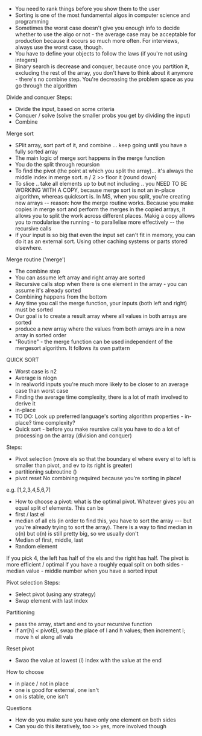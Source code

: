 - You need to rank things before you show them to the user
- Sorting is one of the most fundamental algos in computer science and programming
- Sometimes the worst case doesn't give you enough info to decide whether to use the algo or not - the average case may be acceptable for production because it occurs so much more often. For interviews, always use the worst case, though.
- You have to define your objects to follow the laws (if you're not using integers)
- Binary search is decrease and conquer, because once you partition it, excluding the rest of the array, you don't have to think about it anymore - there's no combine step. You're decreasing the problem space as you go through the algorithm

Divide and conquer
Steps:

- Divide the input, based on some criteria
- Conquer / solve (solve the smaller probs you get by dividing the input)
- Combine

Merge sort

- SPlit array, sort part of it, and combine ... keep going until you have a fully sorted array
- The main logic of merge sort happens in the merge function
- You do the split through recursion
- To find the pivot (the point at which you split the array)... it's always the middle index in merge sort. n / 2 >> floor it (round down)
- To slice .. take all elements up to but not including .. you NEED TO BE WORKING WITH A COPY, because merge sort is not an in-place algorithm, whereas quicksort is. In MS, when you split, you're creating new arrays
  -- reason: how the merge routine works. Because you make copies in merge sort and perform the merges in the copied arrays, it allows you to split the work across different places. Makig a copy allows you to modularise the running - to parallelise more effectively
  -- the recursive calls
- if your input is so big that even the input set can't fit in memory, you can do it as an external sort. Using other caching systems or parts stored elsewhere.

Merge routine ('merge')

- The combine step
- You can assume left array and right array are sorted
- Recursive calls stop when there is one element in the array - you can assume it's already sorted
- Combining happens from the bottom
- Any time you call the merge function, your inputs (both left and right) must be sorted
- Our goal is to create a result array where all values in both arrays are sorted
- produce a new array where the values from both arrays are in a new array in sorted order
- "Routine" - the merge function can be used independent of the mergesort algorithm. It follows its own pattern

QUICK SORT

- Worst case is n2
- Average is nlogn
- In realworld inputs you're much more likely to be closer to an average case than worst case
- Finding the average time complexity, there is a lot of math involved to derive it
- in-place
- TO DO: Look up preferred language's sorting algorithm properties - in-place? time complexity?
- Quick sort - before you make reursive calls you have to do a lot of processing on the array (division and conquer)

Steps:

- Pivot selection (move els so that the boundary el where every el to left is smaller than pivot, and ev to its right is greater)
- partitioning subroutine ()
- pivot reset
  No combining required because you're sorting in place!

e.g. [1,2,3,4,5,6,7]

- How to choose a pivot: what is the optimal pivot. Whatever gives you an equal split of elements. This can be
- first / last el
- median of all els (in order to find this, you have to sort the array --- but you're already trying to sort the array). There is a way to find median in o(n) but o(n) is still pretty big, so we usually don't
- Median of first, middle, last
- Random element

If you pick 4, the left has half of the els and the right has half. The pivot is more efficient / optimal if you have a roughly equal split on both sides
-median value - middle number when you have a sorted input

Pivot selection
Steps:

- Select pivot (using any strategy)
- Swap element with last index

Partitioning

- pass the array, start and end to your recursive function
- if arr[h] < pivotEl, swap the place of l and h values; then increment l; move h el along all vals

Reset pivot

- Swao the value at lowest (l) index with the value at the end

How to choose

- in place / not in place
- one is good for external, one isn't
- on is stable, one isn't

Questions

- How do you make sure you have only one element on both sides
- Can you do this iteratively, too >> yes, more involved though
